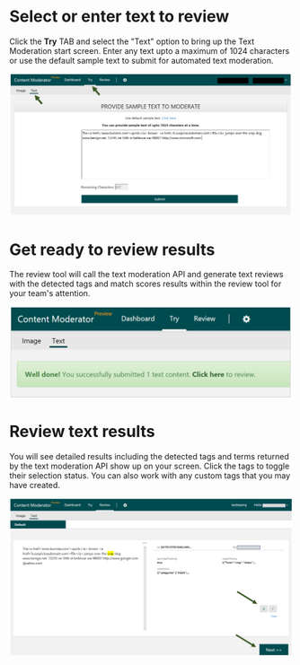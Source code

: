 <!-- 
NavPath: Content Moderator/Review Tool User Guide
LinkLabel: Review Moderated Text
Url: content-moderator/documentation/review-tool-user-guide/review-moderated-text
Weight: 185
-->
# Select or enter text to review #

Click the **Try** TAB and select the "Text" option to bring up the Text Moderation start screen. Enter any text upto a maximum of 1024 characters or use the default sample text to submit for automated text moderation.

![Review Text](images/1-Try-Text-updated.PNG)

# Get ready to review results

The review tool will call the text moderation API and generate text reviews with the detected tags and match scores results within the review tool for your team's attention. 

![Ready for text reviews](images/2-Text-Submitted.PNG)

# Review text results

You will see detailed results including the detected tags and terms returned by the text moderation API show up on your screen. Click the tags to toggle their selection status. You can also work with any custom tags that you may have created.

![Review text results](images/3-Review-Text-2.PNG)
